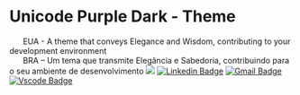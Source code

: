 # Unicode Purple Dark - Theme  
<img src="https://static.mundoeducacao.uol.com.br/mundoeducacao/2022/05/bandeira-estados-unidos.jpg" style="height: 10px; width: 20px;"/> EUA - A theme that conveys Elegance and Wisdom, contributing to your development environment
</br>
<img src="https://static.todamateria.com.br/upload/ba/nd/bandeira-do-brasil-og.jpg" style="height: 10px; width: 20px;"/> BRA – Um tema que transmite Elegância e Sabedoria, contribuindo para o seu ambiente de desenvolvimento
<img src="https://i.imgur.com/PYkB9v3.png"  />
[![Linkedin Badge](https://img.shields.io/badge/-Leticia%20Jordao-986DFF?style=flat-square&logo=Linkedin&logoColor=white&link=https://www.linkedin.com/in/leehxd/)](https://www.linkedin.com/in/leehxd/) 
[![Gmail Badge](https://img.shields.io/badge/-contato@leehxd.com.br-986DFF?style=flat-square&logo=Gmail&logoColor=white&link=mailto:contato@leehxd.com.br)](mailto:contato@leehxd.com.br)
[![Vscode Badge](https://img.shields.io/badge/-contato@leehxd.com.br-986DFF?style=flat-square&logo=Gmail&logoColor=white&link=mailto:contato@leehxd.com.br)](mailto:contato@leehxd.com.br)
